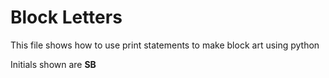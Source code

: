# Block Letters

This file shows how to use print statements to make block art using python

Initials shown are **SB**
